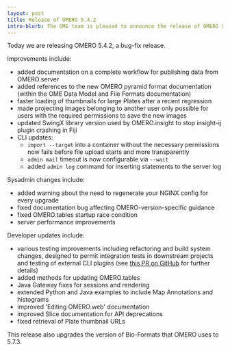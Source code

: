 ```yaml
---
layout: post
title: Release of OMERO 5.4.2
intro-blurb: The OME team is pleased to announce the release of OMERO 5.4.2.
---
```

Today we are releasing OMERO 5.4.2, a bug-fix release.

Improvements include:

* added documentation on a complete workflow for publishing data from
  OMERO.server
* added references to the new OMERO pyramid format documentation (within the
  OME Data Model and File Formats documentation)
* faster loading of thumbnails for large Plates after a recent regression
* made projecting images belonging to another user only possible for users
  with the required permissions to save the new images
* updated SwingX library version used by OMERO.insight to stop insight-ij
  plugin crashing in Fiji
* CLI updates:
  * ``import --target`` into a container without the necessary permissions 
    now fails before file upload starts and more transparently
  * ``admin mail`` timeout is now configurable via ``--wait``
  * added ``admin log`` command for inserting statements to the server log

Sysadmin changes include:

* added warning about the need to regenerate your NGINX config for every
  upgrade
* fixed documentation bug affecting OMERO-version-specific guidance
* fixed OMERO.tables startup race condition
* server performance improvements

Developer updates include:

* various testing improvements including refactoring and build system
  changes, designed to permit integration tests in downstream projects and
  testing of external CLI plugins (see [this PR on GitHub](https://github.com/openmicroscopy/openmicroscopy/pull/5616)
  for further details)
* added methods for updating OMERO.tables
* Java Gateway fixes for sessions and rendering
* extended Python and Java examples to include Map Annotations and histograms
* improved 'Editing OMERO.web' documentation
* improved Slice documentation for API deprecations
* fixed retrieval of Plate thumbnail URLs

This release also upgrades the version of Bio-Formats that OMERO uses to
5.7.3.
